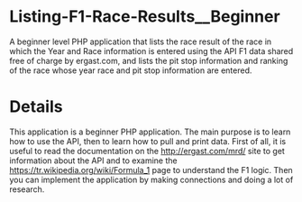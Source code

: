 # Listing-F1-Race-Results__Beginner
A beginner level PHP application that lists the race result of the race in which the Year and Race information is entered using the API F1 data shared free of charge by ergast.com, and lists the pit stop information and ranking of the race whose year race and pit stop information are entered.
# Details
This application is a beginner PHP application. The main purpose is to learn how to use the API, then to learn how to pull and print data. First of all, it is useful to read the documentation on the http://ergast.com/mrd/ site to get information about the API and to examine the https://tr.wikipedia.org/wiki/Formula_1 page to understand the F1 logic. Then you can implement the application by making connections and doing a lot of research.
